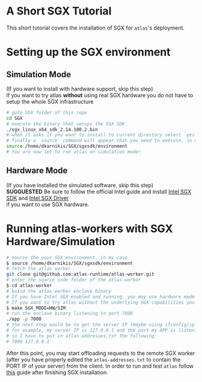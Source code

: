 # A Short SGX Tutorial

This short tutorial covers the installation of SGX for `atlas`'s deployment.

# Setting up the SGX environment
## Simulation Mode
(If you want to install with hardware support, skip this step)  
If you want to try atlas **without** using real SGX hardware you do not have to setup the whole SGX infrastructure
```sh
# goto SGX folder of this repo
cd SGX
# execute the binary that setups the SGX SDK
./sgx_linux_x64_sdk_2.14.100.2.bin
# when it asks if you want to install to current directory select `yes` (or choose the directory you want)
# finally a `source` command will appear that you need to execute, in my case:  
source /home/dkarnikis/SGX/sgxsdk/environment
# You are now set to run atlas on simulation mode!
```
## Hardware Mode
(If you have installed the simulated software, skip this step)  
**SUGGUESTED** Be sure to follow the official Intel guide and install  [Intel SGX SDK](https://github.com/intel/linux-sgx) and [Intel SGX Driver](https://github.com/intel/linux-sgx-driver)  
if you want to use SGX hardware.

# Running atlas-workers with SGX Hardware/Simulation
```sh
# source the your SGX environment, in my case
$ source /home/dkarnikis/SGX/sgxsdk/environment
# fetch the atlas worker
git clone git@github.com:atlas-runtime/atlas-worker.git
# enter the source code folder of the atlas-worker 
$ cd atlas-worker
# build the atlas worker enclave binary
# If you have Intel SGX enabled and running, you may use hardware mode `SGX_MODE=HW`
# If you want to try atlas without the underlying SGX capabilities you may use simulated mode `SGX_MODE=SIM`
$ make SGX_MODE=HW/SIM
# run the enclave binary listening to port 7000
./app -p 7000
# the next step would be to get the server IP (maybe using ifconfig/ip addr) and put in atlas-addresses.txt in the atlas-client
# for example, my server IP is 127.0.0.1 and the port my APP is listening is 7000
# so I have to put in atlas-addresses.txt the following:
# 7000 127.0.0.1
```
After this point, you may start offloading requests to the remote SGX worker (after you have properly edited the `atlas-addresses.txt` to contain the PORT IP of your server) from the client.
In order to run and test `atlas` follow [this](https://github.com/atlas-runtime/atlas-guides/blob/main/atlas_pi.md) guide 
after finishing SGX installation.
